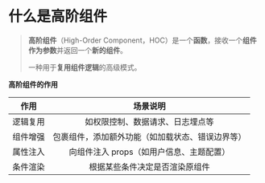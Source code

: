 # 什么是高阶组件

> **高阶组件**（High-Order Component，HOC）是一个**函数**，接收一个**组件作为参数**并返回一个**新的组件**。
> 
> 一种用于**复用组件逻辑**的高级模式。

**高阶组件的作用**

| 作用 | 场景说明 |
|:--:|:--:|
| 逻辑复用 | 如权限控制、数据请求、日志埋点等 |
| 组件增强 | 包裹组件，添加额外功能（如加载状态、错误边界等）|
| 属性注入 | 向组件注入 props（如用户信息、主题配置） |
| 条件渲染 | 根据某些条件决定是否渲染原组件 |